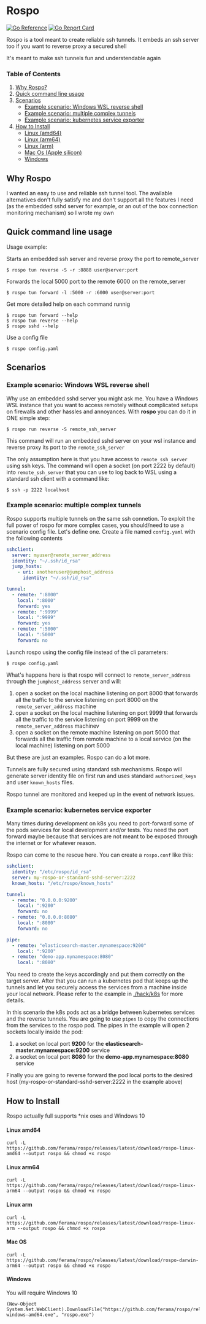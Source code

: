 # Rospo
[![Go Reference](https://pkg.go.dev/badge/github.com/ferama/rospo.svg)](https://pkg.go.dev/github.com/ferama/rospo)
[![Go Report Card](https://goreportcard.com/badge/github.com/ferama/rospo)](https://goreportcard.com/report/github.com/ferama/rospo)


Rospo is a tool meant to create reliable ssh tunnels.
It embeds an ssh server too if you want to reverse proxy a secured
shell

It's meant to make ssh tunnels fun and understendable again

### Table of Contents  
1. [Why Rospo?](#why-rospo)
2. [Quick command line usage](#quick-command-line-usage)
3. [Scenarios](#scenarios)
    * [Example scenario: Windows WSL reverse shell](#example-scenario-windows-wsl-reverse-shell)
    * [Example scenario: multiple complex tunnels](#example-scenario-multiple-complex-tunnels)
    * [Example scenario: kubernetes service exporter](#example-scenario-kubernetes-service-exporter)
4. [How to Install](#how-to-install)
    * [Linux (amd64)](#linux-amd64)
    * [Linux (arm64)](#linux-arm64)
    * [Linux (arm)](#linux-arm)
    * [Mac Os (Apple silicon)](#mac-os)
    * [Windows](#windows)


## Why Rospo
I wanted an easy to use and reliable ssh tunnel tool. The available alternatives don't fully satisfy me and don't support all the features I need (as the embedded sshd server for example, or an out of the box connection monitoring mechanism) so I wrote my own

## Quick command line usage
Usage example:

Starts an embedded ssh server and reverse proxy the port to remote_server

```
$ rospo tun reverse -S -r :8888 user@server:port
```

Forwards the local 5000 port to the remote 6000 on the remote_server

```
$ rospo tun forward -l :5000 -r :6000 user@server:port
```

Get more detailed help on each command runnig
```
$ rospo tun forward --help
$ rospo tun reverse --help
$ rospo sshd --help
```

Use a config file
```
$ rospo config.yaml
```

## Scenarios

### Example scenario: Windows WSL reverse shell
Why use an embedded sshd server you might ask me. 
You have a Windows WSL instance that you want to access remotely without complicated setups on firewalls and other hassles and annoyances. With **rospo** you can do it in ONE simple step:

```
$ rospo run reverse -S remote_ssh_server
```

This command will run an embedded sshd server on your wsl instance and reverse proxy its port to the `remote_ssh_server`

The only assumption here is that you have access to `remote_ssh_server` using ssh keys.
The command will open a socket (on port 2222 by default) into `remote_ssh_server` that you can use to log back to WSL using a standard ssh client with a command like:

```
$ ssh -p 2222 localhost
```

### Example scenario: multiple complex tunnels

Rospo supports multiple tunnels on the same ssh connetion. To exploit the full power of rospo for more complex cases, you should/need to use a scenario config file.
Let's define one. Create a file named `config.yaml` with the following contents
```yaml
sshclient:
  server: myuser@remote_server_address
  identity: "~/.ssh/id_rsa"
  jump_hosts:
    - uri: anotheruser@jumphost_address
      identity: "~/.ssh/id_rsa"

tunnel:
  - remote: ":8000"
    local: ":8000"
    forward: yes
  - remote: ":9999"
    local: ":9999"
    forward: yes
  - remote: ":5000"
    local: ":5000"
    forward: no
```

Launch rospo using the config file instead of the cli parameters:
```
$ rospo config.yaml
```

What's happens here is that rospo will connect to `remote_server_address` through the `jumphost_address` server and will:

1. open a socket on the local machine listening on port 8000 that forwards all the traffic to the service listening on port 8000 on the `remote_server_address` machine
2. open a socket on the local machine listening on port 9999 that forwards all the traffic to the service listening on port 9999 on the `remote_server_address` machinev
3. open a socket on the remote machine listening on port 5000 that forwards all the traffic from remote machine to a local service (on the local machine) listening on port 5000

But these are just an examples. Rospo can do a lot more.

Tunnels are fully secured using standard ssh mechanisms. Rospo will generate server identity file on first run and uses standard `authorized_keys` and user `known_hosts` files.

Rospo tunnel are monitored and keeped up in the event of network issues.


### Example scenario: kubernetes service exporter

Many times during development on k8s you need to port-forward some of the pods services for local development and/or tests. You need the port forward maybe because that services are not meant to be exposed through the internet or for whatever reason.

Rospo can come to the rescue here. You can create a `rospo.conf` like this:
```yaml
sshclient:
  identity: "/etc/rospo/id_rsa"
  server: my-rospo-or-standard-sshd-server:2222
  known_hosts: "/etc/rospo/known_hosts"

tunnel:
  - remote: "0.0.0.0:9200"
    local: ":9200"
    forward: no
  - remote: "0.0.0.0:8080"
    local: ":8080"
    forward: no

pipe:
  - remote: "elasticsearch-master.mynamespace:9200"
    local: ":9200"
  - remote: "demo-app.mynamespace:8080"
    local: ":8080"
```

You need to create the keys accordingly and put them correctly on the target server. After that you can run a kubernetes pod that keeps up the tunnels and let you securely access the services from a machine inside your local network.
Please refer to the example in [./hack/k8s](./hack/k8s) for more details.

In this scenario the k8s pods act as a bridge between kubernetes services and the reverse tunnels. You are going to use `pipes` to copy the connections from the services to the rospo pod. The pipes in the example will open 2 sockets locally inside the pod:
  1. a socket on local port **9200** for the **elasticsearch-master.mynamespace:9200** service
  2. a socket on local port **8080** for the **demo-app.mynamespace:8080** service

 Finally you are going to reverse forward the pod local ports to the desired host (my-rospo-or-standard-sshd-server:2222 in the example above)

## How to Install

Rospo actually full supports *nix oses and Windows 10

#### Linux amd64
```
curl -L https://github.com/ferama/rospo/releases/latest/download/rospo-linux-amd64 --output rospo && chmod +x rospo
```

#### Linux arm64
```
curl -L https://github.com/ferama/rospo/releases/latest/download/rospo-linux-arm64 --output rospo && chmod +x rospo
```

#### Linux arm
```
curl -L https://github.com/ferama/rospo/releases/latest/download/rospo-linux-arm --output rospo && chmod +x rospo
```

#### Mac OS
```
curl -L https://github.com/ferama/rospo/releases/latest/download/rospo-darwin-arm64 --output rospo && chmod +x rospo
```

#### Windows

You will require Windows 10

```
(New-Object System.Net.WebClient).DownloadFile("https://github.com/ferama/rospo/releases/latest/download/rospo-windows-amd64.exe", "rospo.exe")
```



